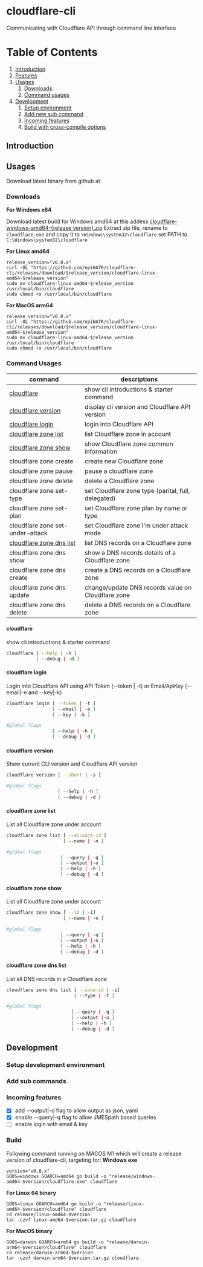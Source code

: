 # cloudflare-cli
Communicating with Cloudflare API through command line interface

# Table of Contents
1. [Introduction](#introductions)
2. [Features](RELEASE.md)
3. [Usages](#usages)
    1. [Downloads](#downloads)
    2. [Command usages](#commandusages)
4. [Development](#developments)
    1. [Setup environment](#setupenvironment)
    2. [Add new sub command](#addsubcommands)
    3. [Incoming features](#incommingfeatures)
    4. [Build with cross-compile options](#build)

## Introduction <a name="introductions"></a>

## Usages <a name="usages"></a>
Download latest binary from github at 

### Downloads <a name="downloads"></a>
__For Windows x64__

Download latest build for Windows amd64 at this addess [cloudflare-windows-amd64-{release version}.zip](https://github.com/epiHATR/cloudflare-cli/releases)
Extract zip file, rename to `cloudflare.exe` and copy it to `\Windows\system32\cloudflare`
set PATH to `C:\Windows\system32\cloudflare`

__For Linux amd64__
```
release_version="v0.0.x"
curl -OL "https://github.com/epiHATR/cloudflare-cli/releases/download/$release_version/cloudflare-linux-amd64-$release_version"
sudo mv cloudflare-linux-amd64-$release_version /usr/local/bin/cloudflare
sudo chmod +x /usr/local/bin/cloudflare
```

__For MacOS arm64__
```
release_version="v0.0.x"
curl -OL "https://github.com/epiHATR/cloudflare-cli/releases/download/$release_version/cloudflare-linux-amd64-$release_version"
sudo mv cloudflare-linux-amd64-$release_version /usr/local/bin/cloudflare
sudo chmod +x /usr/local/bin/cloudflare
```
### Command Usages <a name="commandusages"></a>

|            command                   |                    descriptions                     |
|--------------------------------------|-----------------------------------------------------|
| [cloudflare](#cmd_cloudflare)                         | show cli introductions & starter command            |
| [cloudflare version](#cmd_cloudflare_version)                 | display cli version and Cloudflare API version      |
| [cloudflare login](#cmd_cloudflare_login)               | login into Cloudflare API                           |
| [cloudflare zone list](#cmd_cloudflare_zone_list) | list Cloudflare zone in account |
| [cloudflare zone show](#cmd_cloudflare_zone_show) | show Cloudflare zone common information |
| cloudflare zone create | create new Cloudflare zone |
| cloudflare zone pause | pause a cloudflare zone |
| cloudflare zone delete | delete a Cloudflare zone |
| cloudflare zone set-type | set Cloudflare zone type (parital, full, delegated)|
| cloudflare zone set-plan | set Cloudflare zone plan by name or type |
| cloudflare zone set-under-attack | set Cloudflare zone I'm under attack mode |
| [cloudflare zone dns list](#cmd_cloudflare_zone_dns_list) | list DNS records on a Cloudflare zone  |
| cloudflare zone dns show | show a DNS records details of a Cloudflare zone |
| cloudflare zone dns create | create a DNS records on a Cloudflare zone |
| cloudflare zone dns update | change/update DNS records value on Cloudflare zone |
| cloudflare zone dns delete | delete a DNS records on a Cloudflare zone |

#### cloudflare <a name="cmd_cloudflare"></a>
<p>show cli introductions & starter command</p>

```bash
cloudflare [ --help | -h ]
           [ --debug | -d ]
```

#### cloudflare login <a name="cmd_cloudflare_login"></a>
<p>Login into Cloudflare API using API Token (--token | -t) or Email/ApiKey (--email|-e and --key|-k) </p>

```bash
cloudflare login [ --token | -t ]
                 [ --email | -e ]
                 [ --key | -k ]

#global flags                                   
                 [ --help | -h ]
                 [ --debug | -d ]
```

#### cloudflare version<a name="cmd_cloudflare_version"></a>
<p>Show current CLI version and Cloudflare API version</p>

```bash
cloudflare version [ --short | -s ]

#global flags                                   
                   [ --help | -h ]
                   [ --debug | -d ]
```

#### cloudflare zone list<a name="cmd_cloudflare_zone_list"></a>
<p>List all Cloudflare zone under account</p>

```bash
cloudflare zone list [ --account-id ]
                     [ --name | -n ]

#global flags       
                    [ --query | -q ]                           
                    [ --output |-o ]
                    [ --help | -h ]
                    [ --debug | -d ]

```

#### cloudflare zone show<a name="cmd_cloudflare_zone_show"></a>
<p>List all Cloudflare zone under account</p>

```bash
cloudflare zone show [ --id | -i]
                     [ --name | -n ]

#global flags       
                    [ --query | -q ]                           
                    [ --output |-o ]
                    [ --help | -h ]
                    [ --debug | -d ]

```
#### cloudflare zone dns list <a name="cmd_cloudflare_zone_dns_list"></a>
<p>List all DNS records in a Cloudflare zone</p>

```bash
cloudflare zone dns list [ --zone-id | -i]
                         [ --type | -t ]

#global flags       
                        [ --query | -q ]                           
                        [ --output |-o ]
                        [ --help | -h ]
                        [ --debug | -d ]

```

## Development <a name="developments"></a>

### Setup development environment <a name="setupenvironment"></a>

### Add sub commands <a name="addsubcommands"></a>

### Incoming features <a name="incommingfeatures"></a>
- [x] add --output|-o flag to allow output as json, yaml
- [x] enable --query|-q flag to allow JMESpath based queries
- [ ] enable login with email & key

### Build <a name="build"></a>

Following command running on MACOS M1 which will create a release version of cloudflare-cli, targeting for:
__Windows exe__
```
version="v0.0.x"
GOOS=windows GOARCH=amd64 go build -o "release/windows-amd64-$version/cloudflare.exe" cloudflare
```
__For Linux 64 binary__
```
GOOS=linux GOARCH=amd64 go build -o "release/linux-amd64-$version/cloudflare" cloudflare
cd release/linux-amd64-$version
tar -czvf linux-amd64-$version.tar.gz cloudflare
```
__For MacOS binary__
```
GOOS=darwin GOARCH=arm64 go build -o "release/darwin-arm64-$version/cloudflare" cloudflare
cd release/darwin-arm64-$version
tar -czvf darwin-arm64-$version.tar.gz cloudflare
```
